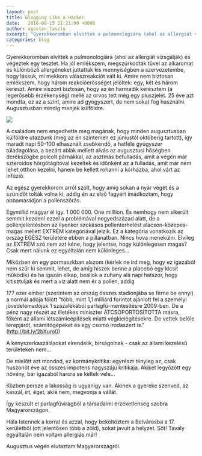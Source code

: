 ```yaml
---
layout: post
title: Blogging Like a Hacker
date:   2016-08-15 21:21:00 +0000
author: agoston_laszlo
excerpt: "Gyerekkoromban elvittek a pulmonológiára (ahol az allergiát vizsgálják) és végeztek egy tesztet. Ha jól emlékszem, megszúrkodták tűvel az alkaromat és különböző allergéneket juttattak kis mennyiségben a szervezetembe, hogy lássuk, mi mekkora válaszreakciót vált ki. Amire nem biztosan emlékszem, hogy három reakcióerősséget jelöltek: egy, két és három kereszt. Amire viszont biztosan, hogy az én harmadik keresztem (a legerősebb érzékenység) mellé az orvos tett még egy pluszjelet. 25 éve azt mondta, ez az a szint, amire ad gyógyszert, de nem sokat fog használni. Augusztusban mindig menjek külföldre."
categories: blog
---
```

Gyerekkoromban elvittek a pulmonológiára (ahol az allergiát vizsgálják) és végeztek egy tesztet. Ha jól emlékszem, megszúrkodták tűvel az alkaromat és különböző allergéneket juttattak kis mennyiségben a szervezetembe, hogy lássuk, mi mekkora válaszreakciót vált ki. Amire nem biztosan emlékszem, hogy három reakcióerősséget jelöltek: egy, két és három kereszt. Amire viszont biztosan, hogy az én harmadik keresztem (a legerősebb érzékenység) mellé az orvos tett még egy pluszjelet. 25 éve azt mondta, ez az a szint, amire ad gyógyszert, de nem sokat fog használni. Augusztusban mindig menjek külföldre.

![](https://fbcdn-photos-b-a.akamaihd.net/hphotos-ak-xtl1/v/t1.0-0/s480x480/14184426_907345122702920_2001890180647030696_n.jpg?oh=1000403e4cb1274bba128b3cdb7a53e4&oe=585422D3&__gda__=1484908649_132053beaf78df08c908bea9d9812257)

A családom nem engedhette meg magának, hogy minden augusztusban külföldre utazzunk (meg az én szintemen ez júniustól októberig tartott), így maradt napi 50-100 elhasznált zsebkendő, a hatféle gyúgyszer túladagolása, a bezárt ablak mellett alvás az augusztusi hőségben derékszögbe polcolt párnákkal, az asztmás befulladás, amit a végén már szteroidos hörgőtágítóval kezeltek és időnként az a fulladás, amit már nem lehet otthon kezelni, hanem be kellett rohanni a kórházba, ahol várt az infúzió.

Az egész gyerekkorom arról szólt, hogy amíg sokan a nyár végét és a szünidőt tolták volna ki, addig én az első fagyért imádkoztam, hogy abbamaradjon a pollenszórás.

Egymillió magyar él így. 1 000 000. One milllion. És nemhogy nem sikerült semmit kezdeni ezzel a problémával negyedszázad alatt, de a pollenjelentésben az ilyenkor szokásos pollenterhelést alacson-közepes-magas mellett EXTRÉM kategóriával jelzik. Ez a kategória vonatkozik az ország EGÉSZ területére ebben a pillanatban. Nincs hova menekülni. Elvileg az EXTRÉM szó nem azt kéne, hogy jelentse, hogy különlegesen magas? Csak mert nálunk ez egyáltalán nem különleges...

Miközben én egy pormaszkban alszom (kérlek ne írd meg, hogy ez igazából nem szűr ki semmit, lehet, de amíg hiszek benne a placebó egy kicsit működik) és ha igazán elkap, beállok a zuhany alá napi hatszor, hogy kitisztuljak és mert a víz alatt nem ér a pollen, addig

177 ezer ember (szerintem az ország összes stadionjába se férne be ennyi) a normál adója fölött "több, mint 1,1 milliárd forintot ajánlott fel a személyi jövedelemadójuk 1 százalékából parlagfű-mentesítésre 2009-ben. De a pénz nagy részét az illetékes miniszter ÁTCSOPORTOSÍTOTTA másra, főként az állami létszámleépítések miatti végkielégítésekre. De vettek belőle terepjárót, számítógépeket és egy csomó irodaszert is." (http://bit.ly/2bXuro0)

A kényszerkaszálásokat elrendelik, bírságolnak - csak az állami kezelésű területeken nem...

De mielőtt azt mondod, ez kormánykritika: egyrészt tényleg az, csak huszonöt éve az összes impotens nagyszájú kritikája. Akiket legyőzött egy növény, bár igazából harcra se keltek vele...

Közben persze a lakosság is ugyanígy van. Akinek a gyereke szenved, az kaszál, irt, éget, akié nem, megvonja a vállát.

Így készült el parlagfűvirágból a társadalmi érzéketlenség szobra Magyarországon.

Hála Istennek a korral és azzal, hogy beköltöztem a Belvárosba a 17. kerületből (ott jelentősen több a zöld), sokat javult a helyzet. Sőt! Tavaly egyáltalán nem voltam allergiás már!

Augusztus végén elutaztam Magyarországról.
